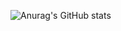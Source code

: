 ![Anurag's GitHub stats](https://github-readme-stats.vercel.app/api?natakers=anuraghazra&show_icons=true&theme=radical)
